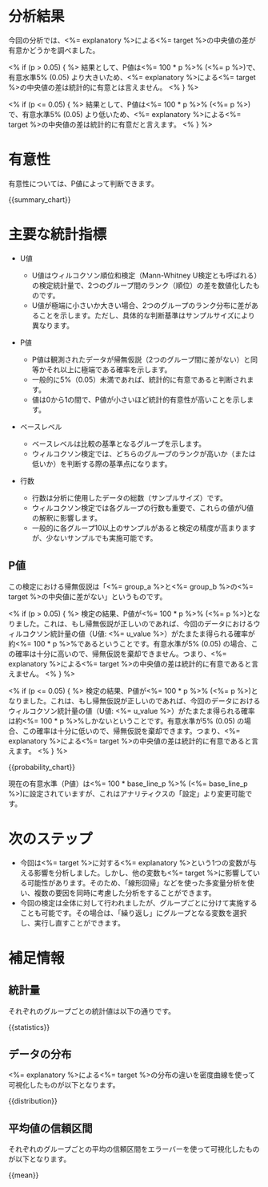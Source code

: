 # 分析結果

今回の分析では、<%= explanatory %>による<%= target %>の中央値の差が有意かどうかを調べました。

<% if (p > 0.05) { %>
  結果として、P値は<%= 100 * p %>% (<%= p %>)で、有意水準5% (0.05) より大きいため、<%= explanatory %>による<%= target %>の中央値の差は統計的に有意とは言えません。
<% } %>

<% if (p <= 0.05) { %>
  結果として、P値は<%= 100 * p %>% (<%= p %>)で、有意水準5% (0.05) より低いため、<%= explanatory %>による<%= target %>の中央値の差は統計的に有意だと言えます。
<% } %>

# 有意性

有意性については、P値によって判断できます。

{{summary_chart}}

# 主要な統計指標

* U値
  * U値はウィルコクソン順位和検定（Mann-Whitney U検定とも呼ばれる）の検定統計量で、2つのグループ間のランク（順位）の差を数値化したものです。
  * U値が極端に小さいか大きい場合、2つのグループのランク分布に差があることを示します。ただし、具体的な判断基準はサンプルサイズにより異なります。

* P値
  * P値は観測されたデータが帰無仮説（2つのグループ間に差がない）と同等かそれ以上に極端である確率を示します。
  * 一般的に5%（0.05）未満であれば、統計的に有意であると判断されます。
  * 値は0から1の間で、P値が小さいほど統計的有意性が高いことを示します。

* ベースレベル
  * ベースレベルは比較の基準となるグループを示します。
  * ウィルコクソン検定では、どちらのグループのランクが高いか（または低いか）を判断する際の基準点になります。

* 行数
  * 行数は分析に使用したデータの総数（サンプルサイズ）です。
  * ウィルコクソン検定では各グループの行数も重要で、これらの値がU値の解釈に影響します。
  * 一般的に各グループ10以上のサンプルがあると検定の精度が高まりますが、少ないサンプルでも実施可能です。

## P値

この検定における帰無仮説は「<%= group_a %>と<%= group_b %>の<%= target %>の中央値に差がない」というものです。

<% if (p > 0.05) { %>
  検定の結果、P値が<%= 100 * p %>% (<%= p %>)となりました。これは、もし帰無仮説が正しいのであれば、今回のデータにおけるウィルコクソン統計量の値（U値: <%= u_value %>）がたまたま得られる確率が約<%= 100 * p %>%であるということです。有意水準が5% (0.05) の場合、この確率は十分に高いので、帰無仮説を棄却できません。つまり、<%= explanatory %>による<%= target %>の中央値の差は統計的に有意であると言えません。
<% } %>

<% if (p <= 0.05) { %>
  検定の結果、P値が<%= 100 * p %>% (<%= p %>)となりました。これは、もし帰無仮説が正しいのであれば、今回のデータにおけるウィルコクソン統計量の値（U値: <%= u_value %>）がたまたま得られる確率は約<%= 100 * p %>%しかないということです。有意水準が5% (0.05) の場合、この確率は十分に低いので、帰無仮説を棄却できます。つまり、<%= explanatory %>による<%= target %>の中央値の差は統計的に有意であると言えます。
<% } %>

{{probability_chart}}

現在の有意水準（P値）は<%= 100 * base_line_p %>% (<%= base_line_p %>)に設定されていますが、これはアナリティクスの「設定」より変更可能です。

# 次のステップ

* 今回は<%= target %>に対する<%= explanatory %>という1つの変数が与える影響を分析しました。しかし、他の変数も<%= target %>に影響している可能性があります。そのため、「線形回帰」などを使った多変量分析を使い、複数の要因を同時に考慮した分析をすることができます。
* 今回の検定は全体に対して行われましたが、グループごとに分けて実施することも可能です。その場合は、「繰り返し」にグループとなる変数を選択し、実行し直すことができます。

# 補足情報

## 統計量

それぞれのグループごとの統計値は以下の通りです。

{{statistics}}

## データの分布

<%= explanatory %>による<%= target %>の分布の違いを密度曲線を使って可視化したものが以下となります。

{{distribution}}

## 平均値の信頼区間

それぞれのグループごとの平均の信頼区間をエラーバーを使って可視化したものが以下となります。

{{mean}}
